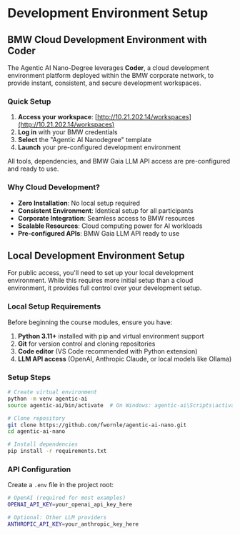 # Development Environment Setup

<!-- BMW Corporate Network Content -->
<div class="bmw-corporate-only" markdown="1">

## BMW Cloud Development Environment with Coder

The Agentic AI Nano-Degree leverages **Coder**, a cloud development environment platform deployed within the BMW corporate network, to provide instant, consistent, and secure development workspaces.

### Quick Setup

1. **Access your workspace**: [http://10.21.202.14/workspaces](http://10.21.202.14/workspaces)
2. **Log in** with your BMW credentials
3. **Select** the "Agentic AI Nanodegree" template
4. **Launch** your pre-configured development environment

All tools, dependencies, and BMW Gaia LLM API access are pre-configured and ready to use.

### Why Cloud Development?

- **Zero Installation**: No local setup required
- **Consistent Environment**: Identical setup for all participants  
- **Corporate Integration**: Seamless access to BMW resources
- **Scalable Resources**: Cloud computing power for AI workloads
- **Pre-configured APIs**: BMW Gaia LLM API ready to use

</div>

<!-- Public Network Alternative Content -->
<div class="bmw-public-alternative" markdown="1">

## Local Development Environment Setup

For public access, you'll need to set up your local development environment. While this requires more initial setup than a cloud environment, it provides full control over your development setup.

### Local Setup Requirements

Before beginning the course modules, ensure you have:

1. **Python 3.11+** installed with pip and virtual environment support
2. **Git** for version control and cloning repositories  
3. **Code editor** (VS Code recommended with Python extension)
4. **LLM API access** (OpenAI, Anthropic Claude, or local models like Ollama)

### Setup Steps

```bash
# Create virtual environment
python -m venv agentic-ai
source agentic-ai/bin/activate  # On Windows: agentic-ai\Scripts\activate

# Clone repository
git clone https://github.com/fwornle/agentic-ai-nano.git
cd agentic-ai-nano

# Install dependencies
pip install -r requirements.txt
```

### API Configuration

Create a `.env` file in the project root:

```bash
# OpenAI (required for most examples)
OPENAI_API_KEY=your_openai_api_key_here

# Optional: Other LLM providers
ANTHROPIC_API_KEY=your_anthropic_key_here
```

</div>